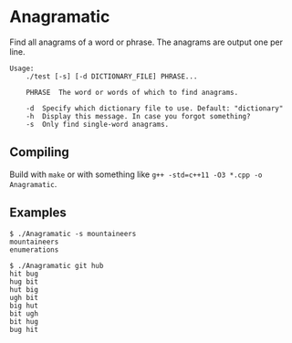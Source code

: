 # Anagramatic
Find all anagrams of a word or phrase. The anagrams are output one per line.

```
Usage:
	./test [-s] [-d DICTIONARY_FILE] PHRASE...

	PHRASE	The word or words of which to find anagrams.

	-d	Specify which dictionary file to use. Default: "dictionary"
	-h	Display this message. In case you forgot something?
	-s	Only find single-word anagrams.
```

## Compiling
Build with `make` or with something like `g++ -std=c++11 -O3 *.cpp -o Anagramatic`.

## Examples
```
$ ./Anagramatic -s mountaineers
mountaineers
enumerations
```

```
$ ./Anagramatic git hub
hit bug
hug bit
hut big
ugh bit
big hut
bit ugh
bit hug
bug hit
```

